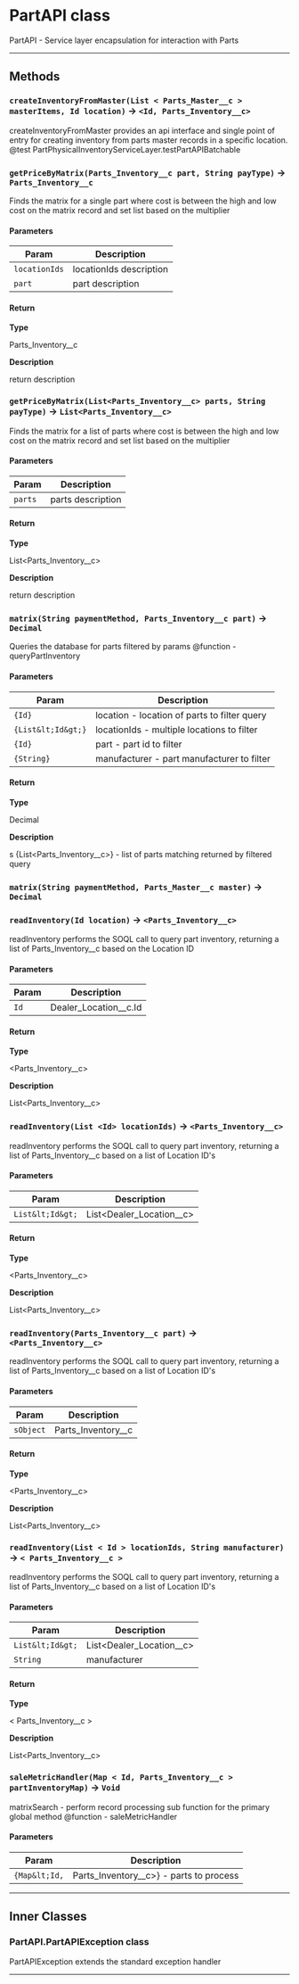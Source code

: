 # PartAPI class

PartAPI - Service layer encapsulation for interaction with Parts

---
## Methods
### `createInventoryFromMaster(List < Parts_Master__c > masterItems, Id location)` → `<Id, Parts_Inventory__c>`

createInventoryFromMaster provides an api interface and single point of entry for creating inventory from parts master records in a specific location. @test PartPhysicalInventoryServiceLayer.testPartAPIBatchable

### `getPriceByMatrix(Parts_Inventory__c part, String payType)` → `Parts_Inventory__c`

Finds the matrix for a single part where cost is between the high and low cost on the matrix record and set list based on the multiplier

#### Parameters

| Param | Description |
| ----- | ----------- |
|`locationIds` |  locationIds description |
|`part` |  part description |

#### Return

**Type**

Parts_Inventory__c

**Description**

return description

### `getPriceByMatrix(List<Parts_Inventory__c> parts, String payType)` → `List<Parts_Inventory__c>`

Finds the matrix for a list of parts where cost is between the high and low cost on the matrix record and set list based on the multiplier

#### Parameters

| Param | Description |
| ----- | ----------- |
|`parts` |  parts description |

#### Return

**Type**

List&lt;Parts_Inventory__c&gt;

**Description**

return description

### `matrix(String paymentMethod, Parts_Inventory__c part)` → `Decimal`

Queries the database for parts filtered by params @function - queryPartInventory

#### Parameters

| Param | Description |
| ----- | ----------- |
|`{Id}` |  location - location of parts to filter query |
|`{List&lt;Id&gt;}` |  locationIds - multiple locations to filter |
|`{Id}` |  part - part id to filter |
|`{String}` |  manufacturer - part manufacturer to filter |

#### Return

**Type**

Decimal

**Description**

s {List&lt;Parts_Inventory__c&gt;} - list of parts matching returned by filtered query

### `matrix(String paymentMethod, Parts_Master__c master)` → `Decimal`
### `readInventory(Id location)` → `<Parts_Inventory__c>`

readInventory performs the SOQL call to query part inventory, returning a list of Parts_Inventory__c based on the Location ID

#### Parameters

| Param | Description |
| ----- | ----------- |
|`Id` |  Dealer_Location__c.Id |

#### Return

**Type**

&lt;Parts_Inventory__c&gt;

**Description**

List&lt;Parts_Inventory__c&gt;

### `readInventory(List <Id> locationIds)` → `<Parts_Inventory__c>`

readInventory performs the SOQL call to query part inventory, returning a list of Parts_Inventory__c based on a list of Location ID&apos;s

#### Parameters

| Param | Description |
| ----- | ----------- |
|`List&lt;Id&gt;` |  List&lt;Dealer_Location__c&gt; |

#### Return

**Type**

&lt;Parts_Inventory__c&gt;

**Description**

List&lt;Parts_Inventory__c&gt;

### `readInventory(Parts_Inventory__c part)` → `<Parts_Inventory__c>`

readInventory performs the SOQL call to query part inventory, returning a list of Parts_Inventory__c based on a list of Location ID&apos;s

#### Parameters

| Param | Description |
| ----- | ----------- |
|`sObject` |  Parts_Inventory__c |

#### Return

**Type**

&lt;Parts_Inventory__c&gt;

**Description**

List&lt;Parts_Inventory__c&gt;

### `readInventory(List < Id > locationIds, String manufacturer)` → `< Parts_Inventory__c >`

readInventory performs the SOQL call to query part inventory, returning a list of Parts_Inventory__c based on a list of Location ID&apos;s

#### Parameters

| Param | Description |
| ----- | ----------- |
|`List&lt;Id&gt;` |  List&lt;Dealer_Location__c&gt; |
|`String` |  manufacturer |

#### Return

**Type**

&lt; Parts_Inventory__c &gt;

**Description**

List&lt;Parts_Inventory__c&gt;

### `saleMetricHandler(Map < Id, Parts_Inventory__c > partInventoryMap)` → `Void`

matrixSearch - perform record processing sub function for the primary global method @function - saleMetricHandler

#### Parameters

| Param | Description |
| ----- | ----------- |
|`{Map&lt;Id,` |  Parts_Inventory__c&gt;} - parts to process |

---
## Inner Classes

### PartAPI.PartAPIException class

PartAPIException extends the standard exception handler

---
